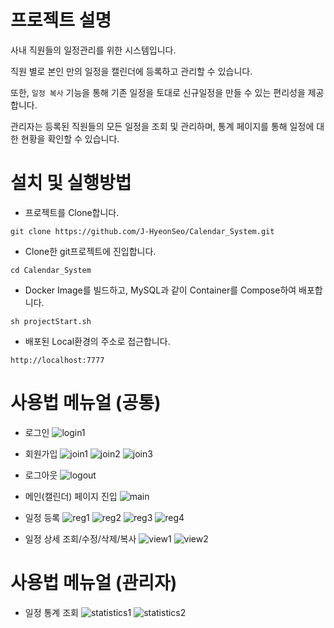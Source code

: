 # 프로젝트 설명

사내 직원들의 일정관리를 위한 시스템입니다.

직원 별로 본인 만의 일정을 캘린더에 등록하고 관리할 수 있습니다.

또한, ```일정 복사``` 기능을 통해 기존 일정을 토대로 신규일정을 만들 수 있는 편리성을 제공합니다.

관리자는 등록된 직원들의 모든 일정을 조회 및 관리하며, 통계 페이지를 통해 일정에 대한 현황을 확인할 수 있습니다.

# 설치 및 실행방법

- 프로젝트를 Clone합니다.
```shell
git clone https://github.com/J-HyeonSeo/Calendar_System.git
```
- Clone한 git프로젝트에 진입합니다.
```shell
cd Calendar_System
```

- Docker Image를 빌드하고, MySQL과 같이 Container를 Compose하여 배포합니다.
```shell
sh projectStart.sh
```

- 배포된 Local환경의 주소로 접근합니다.
```
http://localhost:7777
```

# 사용법 메뉴얼 (공통)
- 로그인
![login1](doc/images/doc-login.png)

- 회원가입
![join1](doc/images/doc-join-1.png)
![join2](doc/images/doc-join-2.png)
![join3](doc/images/doc-join-3.png)

- 로그아웃
![logout](doc/images/doc-logout.png)

- 메인(캘린더) 페이지 진입
![main](doc/images/doc-access-main.png)

- 일정 등록
![reg1](doc/images/doc-schedule-reg-1.png)
![reg2](doc/images/doc-schedule-reg-2.png)
![reg3](doc/images/doc-schedule-reg-3.png)
![reg4](doc/images/doc-schedule-reg-4.png)

- 일정 상세 조회/수정/삭제/복사
![view1](doc/images/doc-schedule-view-1.png)
![view2](doc/images/doc-schedule-view-2.png)

# 사용법 메뉴얼 (관리자)

- 일정 통계 조회
![statistics1](doc/images/doc-statistics-1.png)
![statistics2](doc/images/doc-statistics-2.png)